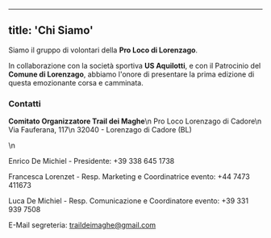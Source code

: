 
---
title: 'Chi Siamo'
---

Siamo il gruppo di volontari della **Pro Loco di Lorenzago**.

In collaborazione con la società sportiva **US Aquilotti**, e con il Patrocinio del **Comune di Lorenzago**, abbiamo l'onore di presentare la prima edizione di questa emozionante corsa e camminata.

### Contatti

**Comitato Organizzatore Trail dei Maghe**\\n
Pro Loco Lorenzago di Cadore\\n
Via Fauferana, 117\\n
32040 - Lorenzago di Cadore (BL)

\n

Enrico De Michiel - Presidente: +39 338 645 1738

Francesca Lorenzet - Resp. Marketing e Coordinatrice evento: +44 7473 411673

Luca De Michiel - Resp. Comunicazione e Coordinatore evento: +39 331 939 7508

E-Mail segreteria: [traildeimaghe@gmail.com](mailto:traildeimaghe@gmail.com)